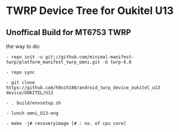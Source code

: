 TWRP Device Tree for Oukitel U13 
===========
Unoffical Build for MT6753 TWRP 
------------------

the way to do:
```
- repo init -u git://github.com/minimal-manifest-twrp/platform_manifest_twrp_omni.git -b twrp-6.0

- repo sync

- git clone https://github.com/h0sch180/android_twrp_device_oukitel_u13 device/OUKITEL/U13

- . build/envsetup.sh

- lunch omni_U13-eng

- make -j# recoveryimage [# : no. of cpu core]
```


